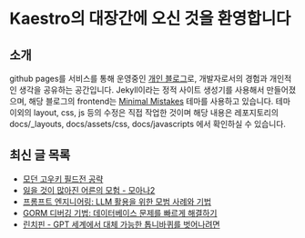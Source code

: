 # Kaestro의 대장간에 오신 것을 환영합니다

## 소개

github pages를 서비스를 통해 운영중인 [개인 블로그](https://kaestro.github.io)로, 개발자로서의 경험과 개인적인 생각을 공유하는 공간입니다. Jekyll이라는 정적 사이트 생성기를 사용해서 만들어졌으며, 해당 블로그의 frontend는 [Minimal Mistakes](https://mmistakes.github.io/minimal-mistakes/) 테마를 사용하고 있습니다. 테마 이외의 layout, css, js 등의 수정은 직접 작업한 것이며 해당 내용은 레포지토리의 docs/_layouts, docs/assets/css, docs/javascripts 에서 확인하실 수 있습니다.

## 최신 글 목록
<!-- BLOG-POST-LIST:START -->
- [모던 고우키 필드전 공략](https://kaestro.github.io/%EA%B2%8C%EC%9E%84%EC%9D%B4%EC%95%BC%EA%B8%B0/2024/12/02/%EB%AA%A8%EB%8D%98-%EA%B3%A0%EC%9A%B0%ED%82%A4-%EA%B3%B5%EB%9E%B5-%ED%95%84%EB%93%9C%EC%A0%84.html)
- [잃을 것이 많아진 어른의 모험 - 모아나2](https://kaestro.github.io/%EC%98%81%EC%83%81%EA%B3%BC%EC%9D%B4%EC%95%BC%EA%B8%B0/2024/12/01/%EB%AA%A8%EC%95%84%EB%82%98-2.html)
- [프롬프트 엔지니어링: LLM 활용을 위한 모범 사례와 기법](https://kaestro.github.io/%EA%B0%9C%EB%B0%9C%EC%9D%B4%EC%95%BC%EA%B8%B0/2024/11/27/prompt-engineering.html)
- [GORM 디버깅 기법: 데이터베이스 문제를 빠르게 해결하기](https://kaestro.github.io/%EA%B0%9C%EB%B0%9C%EC%9D%B4%EC%95%BC%EA%B8%B0/2024/11/27/go%EC%97%90%EC%84%9C-%EB%94%94%EB%B2%84%EA%B9%85.html)
- [린치핀 - GPT 세계에서 대체 가능한 톱니바퀴를 벗어나려면](https://kaestro.github.io/%EC%84%9C%ED%8F%89/2024/11/24/%EB%A6%B0%EC%B9%98%ED%95%80.html)
<!-- BLOG-POST-LIST:END -->